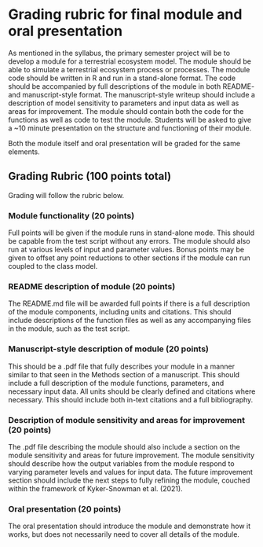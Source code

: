 # Grading rubric for final module and oral presentation
As mentioned in the syllabus,
the primary semester project will be to develop a module for a terrestrial ecosystem model.
The module should be able to simulate a terrestrial ecosystem process
or processes. The module code should be written in R and run in a stand-alone format.
The code should be accompanied by full descriptions of the module in both
README- and manuscript-style format. The manuscript-style writeup should include a description
of model sensitivity to parameters and input data as well as areas for improvement.
The module should contain both the code for the functions as well as code
to test the module. Students will be asked to give a ~10 minute presentation on the structure
and functioning of their module.

Both the module itself and oral presentation will be graded for the same elements.

## Grading Rubric (100 points total)
Grading will follow the rubric below.

### Module functionality (20 points)
Full points will be given if the module runs in stand-alone mode. This should be capable from
the test script without any errors. The module should also run at various levels of
input and parameter values. Bonus points may be given to offset any point reductions to
other sections if the module can run coupled to the class model.

### README description of module (20 points)
The README.md file will be awarded full points if there is a full description
of the module components, including units and citations. This should include descriptions
of the function files as well as any accompanying files in the module, such as
the test script.

### Manuscript-style description of module (20 points)
This should be a .pdf file that fully describes your module in a manner
similar to that seen in the Methods section of a manuscript. This should include
a full description of the module functions, parameters, and necessary input data.
All units should be clearly defined and citations where necessary. This should include
both in-text citations and a full bibliography.  

### Description of module sensitivity and areas for improvement (20 points)
The .pdf file describing the module should also include a section on the module
sensitivity and areas for future improvement. The module sensitivity should describe how the
output variables from the module respond to varying parameter levels and values for
input data. The future improvement section should include the next steps to fully
refining the module, couched within the framework of Kyker-Snowman et al. (2021).

### Oral presentation (20 points)
The oral presentation should introduce the module and demonstrate how it works,
but does not necessarily need to cover all details of the module.


